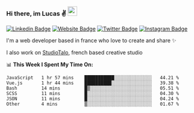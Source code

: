 ### Hi there, im Lucas ✌️ <img src="https://media.giphy.com/media/hvRJCLFzcasrR4ia7z/giphy.gif" width="25px">
[![Linkedin Badge](https://img.shields.io/badge/-LinkedIn-0e76a8?style=flat-square&logo=Linkedin&logoColor=white)](https://www.linkedin.com/in/lucasbellier/)
[![Website Badge](https://img.shields.io/badge/Website-3b5998?style=flat-square&logo=google-chrome&logoColor=white)](https://lucasblr.fr)
[![Twitter Badge](https://img.shields.io/badge/-Twitter-00acee?style=flat-square&logo=Twitter&logoColor=white)](https://twitter.com/ImJustLucas_)
[![Instagram Badge](https://img.shields.io/badge/-Instagram-e4405f?style=flat-square&logo=Instagram&logoColor=white)](https://instagram.com/luuucas.blr/)

I'm a web developer based in france who love to create and share ✨

I also work on [StudioTalo](https://talodev.fr), french based creative studio

📊 **This Week I Spent My Time On:**
<!--START_SECTION:waka-->

```text
JavaScript   1 hr 57 mins    ███████████░░░░░░░░░░░░░░   44.21 %
Vue.js       1 hr 44 mins    ██████████░░░░░░░░░░░░░░░   39.38 %
Bash         14 mins         █▒░░░░░░░░░░░░░░░░░░░░░░░   05.51 %
SCSS         11 mins         █░░░░░░░░░░░░░░░░░░░░░░░░   04.30 %
JSON         11 mins         █░░░░░░░░░░░░░░░░░░░░░░░░   04.24 %
Other        4 mins          ▒░░░░░░░░░░░░░░░░░░░░░░░░   01.67 %
```

<!--END_SECTION:waka-->
